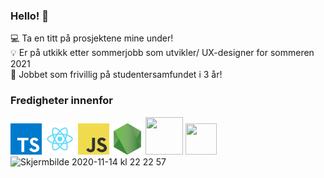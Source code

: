 ### Hello! 👋

💻 Ta en titt på prosjektene mine under!
 <br />
💡 Er på utkikk etter sommerjobb som utvikler/ UX-designer for sommeren 2021
 <br />
🌿 Jobbet som frivillig på studentersamfundet i 3 år!

### Fredigheter innenfor
<p float="left">
<img src="https://raw.githubusercontent.com/github/explore/80688e429a7d4ef2fca1e82350fe8e3517d3494d/topics/typescript/typescript.png" width="50" height="50"/>
<img src="https://raw.githubusercontent.com/github/explore/80688e429a7d4ef2fca1e82350fe8e3517d3494d/topics/react/react.png" width="50" height="50"/>
<img src="https://raw.githubusercontent.com/github/explore/80688e429a7d4ef2fca1e82350fe8e3517d3494d/topics/javascript/javascript.png" width="50" height="50"/>
<img src="https://raw.githubusercontent.com/github/explore/80688e429a7d4ef2fca1e82350fe8e3517d3494d/topics/nodejs/nodejs.png" width="50" height="50"/>
 <img src="https://user-images.githubusercontent.com/69898083/105816906-305c3280-5fb5-11eb-89be-34171e22fb36.png" width="60" height="60"/>



<img src="https://upload.wikimedia.org/wikipedia/commons/c/c3/Python-logo-notext.svg" width="50" height="50"/>

 <img width="130" alt="Skjermbilde 2020-11-14 kl  22 22 57" src="https://user-images.githubusercontent.com/69898083/99157311-f4a91080-26c7-11eb-86c7-ad2af8795de0.png">
</p>





